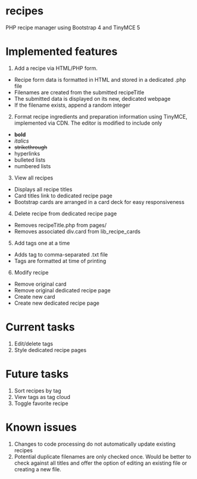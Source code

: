 # recipes
 PHP recipe manager using Bootstrap 4 and TinyMCE 5

# Implemented features
1. Add a recipe via HTML/PHP form.
- Recipe form data is formatted in HTML and stored in a dedicated .php file
- Filenames are created from the submitted recipeTitle
- The submitted data is displayed on its new, dedicated webpage
- If the filename exists, append a random integer

2. Format recipe ingredients and preparation information using TinyMCE, implemented via CDN. The editor is modified to include only
- **bold**
- _italics_
- ~~strikethrough~~
- hyperlinks
- bulleted lists
- numbered lists

3. View all recipes
- Displays all recipe titles
- Card titles link to dedicated recipe page
- Bootstrap cards are arranged in a card deck for easy responsiveness

4. Delete recipe from dedicated recipe page
- Removes recipeTitle.php from pages/
- Removes associated div.card from lib_recipe_cards

5. Add tags one at a time
- Adds tag to comma-separated .txt file
- Tags are formatted at time of printing

6. Modify recipe
- Remove original card
- Remove original dedicated recipe page
- Create new card
- Create new dedicated recipe page

# Current tasks
1. Edit/delete tags
1. Style dedicated recipe pages

# Future tasks
1. Sort recipes by tag
1. View tags as tag cloud
1. Toggle favorite recipe

# Known issues
1. Changes to code processing do not automatically update existing recipes
1. Potential duplicate filenames are only checked once. Would be better to check against all titles and offer the option of editing an existing file or creating a new file.
